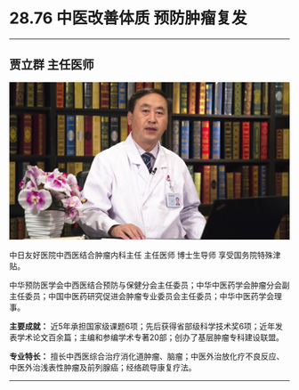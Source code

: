 # 28.76 中医改善体质 预防肿瘤复发

---

## 贾立群 主任医师

![1685688350842](image/c28_076/1685688350842.png)

中日友好医院中西医结合肿瘤内科主任 主任医师 博士生导师 享受国务院特殊津贴。

中华预防医学会中西医结合预防与保健分会主任委员；中华中医药学会肿瘤分会副主任委员；中国中医药研究促进会肿瘤专业委员会主任委员；中华中医药学会理事。

**主要成就：** 近5年承担国家级课题6项；先后获得省部级科学技术奖6项；近年发表学术论文百余篇；主编和参编学术专著20部；创办了基层肿瘤专科建设联盟。

**专业特长：** 擅长中西医综合治疗消化道肿瘤、脑瘤；中医外治放化疗不良反应、中医外治浅表性肿瘤及前列腺癌；经络疏导康复疗法。

---
